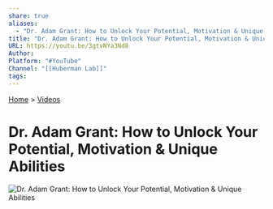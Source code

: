 ```yaml
---  
share: true  
aliases:  
  - "Dr. Adam Grant: How to Unlock Your Potential, Motivation & Unique Abilities"  
title: "Dr. Adam Grant: How to Unlock Your Potential, Motivation & Unique Abilities"  
URL: https://youtu.be/3gtvNYa3Nd8  
Author:   
Platform: "#YouTube"  
Channel: "[[Huberman Lab]]"  
tags:   
---  
```

[Home](../index.md) > [Videos](./index.md)  
# Dr. Adam Grant: How to Unlock Your Potential, Motivation & Unique Abilities  
![Dr. Adam Grant: How to Unlock Your Potential, Motivation & Unique Abilities](https://youtu.be/3gtvNYa3Nd8)  
